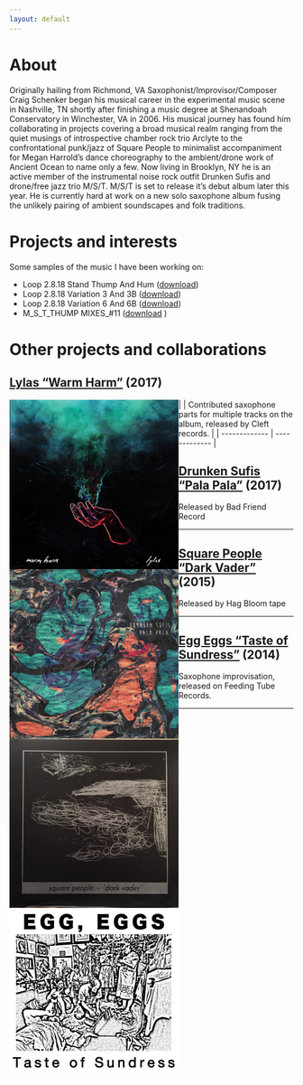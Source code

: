 ```yaml
---
layout: default
---
```


# [](#header-2)About
Originally hailing from Richmond, VA Saxophonist/Improvisor/Composer Craig Schenker began his musical career in the experimental music scene in Nashville, TN shortly after finishing a music degree at Shenandoah Conservatory in Winchester, VA in 2006. His musical journey has found him collaborating in projects covering a broad musical realm ranging from the quiet musings of introspective chamber rock trio Arclyte to the confrontational punk/jazz of Square People to minimalist accompaniment for Megan Harrold’s dance choreography to the ambient/drone work of Ancient Ocean to name only a few. Now living in Brooklyn, NY he is an active member of the instrumental noise rock outfit Drunken Sufis and drone/free jazz trio M/S/T. M/S/T is set to release it’s debut album later this year. He is currently hard at work on a new solo saxophone album fusing the unlikely pairing of ambient soundscapes and folk traditions.

# [](#header-2)Projects and interests
Some samples of the music I have been working on:

- Loop 2.8.18 Stand Thump And Hum ([download](https://github.com/cischenker/cischenker.github.io/blob/master/samples/Loop%202.8.18%20Stand%20Thump%20And%20Hum.m4a?raw=true))
- Loop 2.8.18 Variation 3 And 3B ([download](https://github.com/cischenker/cischenker.github.io/blob/master/samples/Loop%202.8.18%20Variation%203%20And%203B.m4a?raw=true))
- Loop 2.8.18 Variation 6 And 6B ([download](https://github.com/cischenker/cischenker.github.io/blob/master/samples/Loop%202.8.18%20Variation%206%20And%206B.m4a?raw=true))
- M_S_T_THUMP MIXES_#11 ([download](https://github.com/cischenker/cischenker.github.io/blob/master/samples/M_S_T_THUMP%20MIXES_%2311.mp3?raw=true)
)

# [](#header-2)Other projects and collaborations

## [](#header-6) [Lylas “Warm Harm”](https://lylas.bandcamp.com/album/warm-harm) (2017)

| <img align="left" width="300" height="300" src="https://raw.githubusercontent.com/cischenker/cischenker.github.io/master/img/warm_harm.jpg"> |
Contributed saxophone parts for multiple tracks on the album, released by Cleft records. |
| ------------- | ------------- |


## [](#header-6) [Drunken Sufis “Pala Pala”](https://drunkensufis.bandcamp.com/) (2017)

<img align="left" width="300" height="300" src="https://raw.githubusercontent.com/cischenker/cischenker.github.io/master/img/pala_pala.jpg">
Released by Bad Friend Record

---

## [](#header-6) [Square People “Dark Vader”](https://soundcloud.com/lofantasyjunk/sets/square-people-dark-vader) (2015)

<img align="left" width="300" height="300" src="https://raw.githubusercontent.com/cischenker/cischenker.github.io/master/img/dark_vader.jpg">
Released by Hag Bloom tape

---

## [](#header-6) [Egg Eggs “Taste of Sundress”](https://feedingtuberecords.bandcamp.com/album/taste-of-sundress) (2014)

<img align="left" width="300" height="300" src="https://raw.githubusercontent.com/cischenker/cischenker.github.io/master/img/egg_egg.jpg">
Saxophone improvisation, released on Feeding Tube Records.

---



